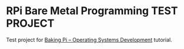 # RPi Bare Metal Programming TEST PROJECT

Test project for [Baking Pi – Operating Systems Development](https://www.cl.cam.ac.uk/projects/raspberrypi/tutorials/os/index.html) tutorial.
